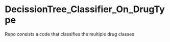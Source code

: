 # DecissionTree_Classifier_On_DrugType
Repo consists a code that classifies the multiple drug classes
